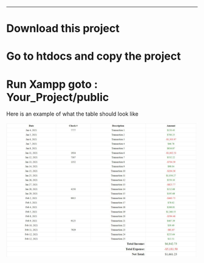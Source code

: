 ---

# Download this project 
# Go to htdocs and copy the project
# Run Xampp goto : Your_Project/public 

Here is an example of what the table should look like

![Sample Output](result.jpeg)
